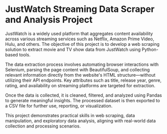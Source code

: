 # **JustWatch Streaming Data Scraper and Analysis Project**

JustWatch is a widely used platform that aggregates content availability across various streaming services such as Netflix, Amazon Prime Video, Hulu, and others. The objective of this project is to develop a web scraping solution to extract movie and TV show data from JustWatch using Python-based tools.

The data extraction process involves automating browser interactions with Selenium, parsing the page content with BeautifulSoup, and collecting relevant information directly from the website's HTML structure—without utilizing their API endpoints. Key attributes such as title, release year, genre, rating, and availability on streaming platforms are targeted for extraction.

Once the data is collected, it is cleaned, filtered, and analyzed using Pandas to generate meaningful insights. The processed dataset is then exported to a CSV file for further use, reporting, or visualization.

This project demonstrates practical skills in web scraping, data manipulation, and exploratory data analysis, aligning with real-world data collection and processing scenarios.
